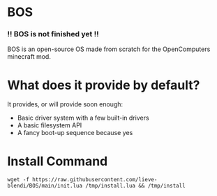 # BOS
### **!! BOS is not finished yet !!**
BOS is an open-source OS made from scratch for the OpenComputers minecraft mod.

# What does it provide by default?
It provides, or will provide soon enough:
- Basic driver system with a few built-in drivers
- A basic filesystem API
- A fancy boot-up sequence because yes

# Install Command
    wget -f https://raw.githubusercontent.com/lieve-blendi/BOS/main/init.lua /tmp/install.lua && /tmp/install